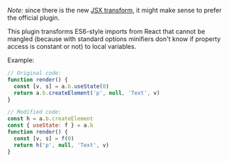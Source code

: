 *Note:* since there is the new [JSX transform](https://reactjs.org/blog/2020/09/22/introducing-the-new-jsx-transform.html), it might make sense to prefer the official plugin.

This plugin transforms ES6-style imports from React that cannot be mangled (because with standard options minifiers don't know if property access is constant or not) to local variables. 

Example:

```javascript
// Original code:
function render() {
  const [v, s] = a.b.useState(0)
  return a.b.createElement('p', null, 'Text', v)
}

// Modified code:
const h = a.b.createElement
const { useState: f } = a.b
function render() {
  const [v, s] = f(0)
  return h('p', null, 'Text', v)
}
```